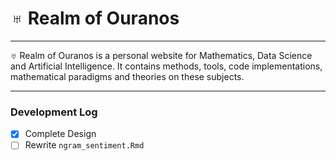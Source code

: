 # ♅ Realm of Ouranos

***

♅ Realm of Ouranos is a personal website for Mathematics, Data Science and Artificial Intelligence. It contains methods, tools, code implementations, mathematical paradigms and theories on these subjects.

***

### Development Log
- [x] Complete Design  
- [ ] Rewrite `ngram_sentiment.Rmd`
